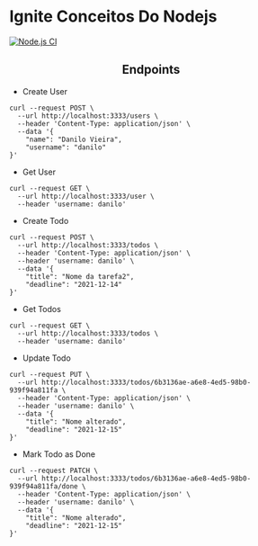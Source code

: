 # Ignite Conceitos Do Nodejs

[![Node.js CI](https://github.com/AugustoSavi/IgniteConceitosDoNodejs/actions/workflows/node.js.yml/badge.svg)](https://github.com/AugustoSavi/IgniteConceitosDoNodejs/actions/workflows/node.js.yml)

<h2 align="center"> Endpoints </h2>

- Create User

```
curl --request POST \
  --url http://localhost:3333/users \
  --header 'Content-Type: application/json' \
  --data '{
	"name": "Danilo Vieira",
	"username": "danilo"
}'
```

- Get User

```
curl --request GET \
  --url http://localhost:3333/user \
  --header 'username: danilo'
```

- Create Todo

```
curl --request POST \
  --url http://localhost:3333/todos \
  --header 'Content-Type: application/json' \
  --header 'username: danilo' \
  --data '{
	"title": "Nome da tarefa2",
	"deadline": "2021-12-14"
}'
```

- Get Todos

```
curl --request GET \
  --url http://localhost:3333/todos \
  --header 'username: danilo'
```

- Update Todo

```
curl --request PUT \
  --url http://localhost:3333/todos/6b3136ae-a6e8-4ed5-98b0-939f94a811fa \
  --header 'Content-Type: application/json' \
  --header 'username: danilo' \
  --data '{
	"title": "Nome alterado",
	"deadline": "2021-12-15"
}'
```

- Mark Todo as Done


```
curl --request PATCH \
  --url http://localhost:3333/todos/6b3136ae-a6e8-4ed5-98b0-939f94a811fa/done \
  --header 'Content-Type: application/json' \
  --header 'username: danilo' \
  --data '{
	"title": "Nome alterado",
	"deadline": "2021-12-15"
}'
```